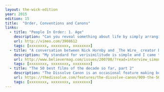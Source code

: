 ```yaml
---
layout: the-wick-edition
year: 2015
edition: 15
title:  "Order, Conventions and Canons"
links:
  - title: "People In Order: 1. Age"
    description: "Can you reveal something about life by simply arranging people according to scales?"
    url: http://vimeo.com/3908612
    tags: [xxxxxxxx, xxxxxxxx, xxxxxxxx]
  - title: "A conversation between Nick Hornby and _The Wire_ creator David Simon"
    description: "My standard for verisimilitude is simple and I came to it when I started to write prose narrative: fuck the average reader."
    url: http://www.believermag.com/issues/200708/?read=interview_simon
    tags: [xxxxxxxx, xxxxxxxx, xxxxxxxx]
  - title: "The 50 best films of the decade so far, part 2"
    description: "The Dissolve Canon is an occasional feature making bold declarations about the greatest films in various categories, determined via votes by the staff and contributors of The Dissolve."
    url: https://thedissolve.com/features/the-dissolve-canon/909-the-50-best-films-of-the-decade-so-far-part-2/
    tags: [xxxxxxxx, xxxxxxxx, xxxxxxxx]
---
```

